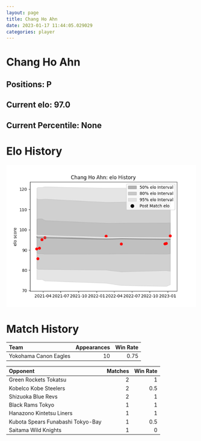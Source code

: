 ```yaml
---  
layout: page  
title: Chang Ho Ahn  
date: 2023-01-17 11:44:05.029029  
categories: player  
---
```

# Chang Ho Ahn

## Positions: P

## Current elo: 97.0

## Current Percentile: None

# Elo History


![elo history](history_ChangHoAhn.png)
# Match History


| Team                  |   Appearances |   Win Rate |
|:----------------------|--------------:|-----------:|
| Yokohama Canon Eagles |            10 |       0.75 |

| Opponent                          |   Matches |   Win Rate |
|:----------------------------------|----------:|-----------:|
| Green Rockets Tokatsu             |         2 |        1   |
| Kobelco Kobe Steelers             |         2 |        0.5 |
| Shizuoka Blue Revs                |         2 |        1   |
| Black Rams Tokyo                  |         1 |        1   |
| Hanazono Kintetsu Liners          |         1 |        1   |
| Kubota Spears Funabashi Tokyo-Bay |         1 |        0.5 |
| Saitama Wild Knights              |         1 |        0   |